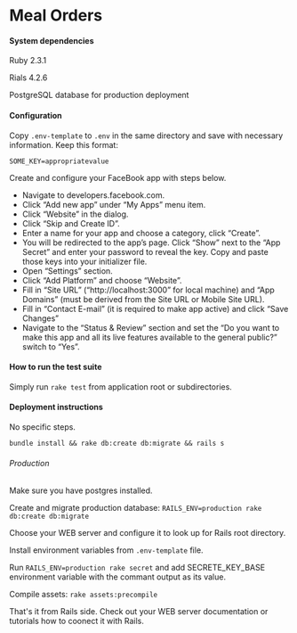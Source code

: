 # Meal Orders


#### System dependencies
Ruby 2.3.1

Rials 4.2.6

PostgreSQL database for production deployment


#### Configuration
Copy `.env-template` to `.env` in the same directory and save with necessary information. Keep this format:

`SOME_KEY=appropriatevalue `

Create and configure your FaceBook app with steps below.
* Navigate to developers.facebook.com.
* Click “Add new app” under “My Apps” menu item.
* Click “Website” in the dialog.
* Click “Skip and Create ID”.
* Enter a name for your app and choose a category, click “Create”.
* You will be redirected to the app’s page. Click “Show” next to the “App Secret” and enter your password to reveal the key. Copy and paste those keys into your initializer file.
* Open “Settings” section.
* Click “Add Platform” and choose “Website”.
* Fill in “Site URL” (“http://localhost:3000” for local machine) and “App Domains” (must be derived from the Site URL or Mobile Site URL).
* Fill in “Contact E-mail” (it is required to make app active) and click “Save Changes”
* Navigate to the “Status & Review” section and set the “Do you want to make this app and all its live features available to the general public?” switch to “Yes”.

#### How to run the test suite
Simply run `rake test` from application root or subdirectories.


#### Deployment instructions
No specific steps.

`bundle install && rake db:create db:migrate && rails s`

###### Production
Make sure you have postgres installed.

Create and migrate production database: `RAILS_ENV=production rake db:create db:migrate`

Choose your WEB server and configure it to look up for Rails root directory.

Install environment variables from `.env-template` file.

Run `RAILS_ENV=production rake secret` and add SECRETE_KEY_BASE environment variable with the commant output as its value.

Compile assets: `rake assets:precompile`

That's it from Rails side. Check out your WEB server documentation or tutorials how to coonect it with Rails.

